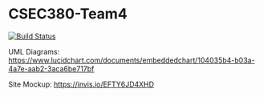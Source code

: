 # CSEC380-Team4

[![Build Status](https://travis-ci.org/hulto/CSEC380-Team4.svg?branch=master)](https://travis-ci.org/hulto/CSEC380-Team4)

UML Diagrams:
https://www.lucidchart.com/documents/embeddedchart/104035b4-b03a-4a7e-aab2-3aca6be717bf

Site Mockup:
https://invis.io/EFTY6JD4XHD
